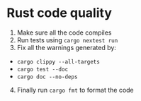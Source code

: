 # Rust code quality

1. Make sure all the code compiles
2. Run tests using `cargo nextest run`
3. Fix all the warnings generated by:
  - `cargo clippy --all-targets`
  - `cargo test --doc`
  - `cargo doc --no-deps`
4. Finally run `cargo fmt` to format the code